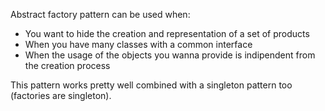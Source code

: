 Abstract factory pattern can be used when:

- You want to hide the creation and representation of a set of products
- When you have many classes with a common interface
- When the usage of the objects you wanna provide is indipendent from the creation process

This pattern works pretty well combined with a singleton pattern too (factories are singleton).
